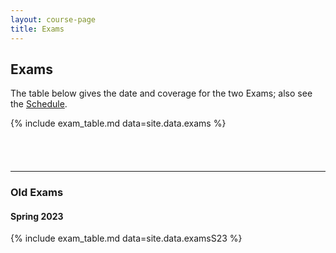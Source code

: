 ```yaml
---
layout: course-page
title: Exams
---
```


## Exams

The table below gives the date and coverage for the two Exams; also see the [Schedule](assets/general/S25/schedule.pdf).

{% include exam_table.md  data=site.data.exams %}

<div style="padding-bottom: 40px"></div>

---
### Old Exams

#### Spring 2023

{% include exam_table.md  data=site.data.examsS23 %}

<!--
---
### Exams from Fall 2018

{% include exam_table.md  data=site.data.examsF18 %}
/-->
